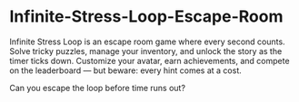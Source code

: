 # Infinite-Stress-Loop-Escape-Room

Infinite Stress Loop is an escape room game where every second counts. Solve tricky puzzles, manage your inventory, and unlock the story as the timer ticks down. Customize your avatar, earn achievements, and compete on the leaderboard — but beware: every hint comes at a cost.

Can you escape the loop before time runs out?